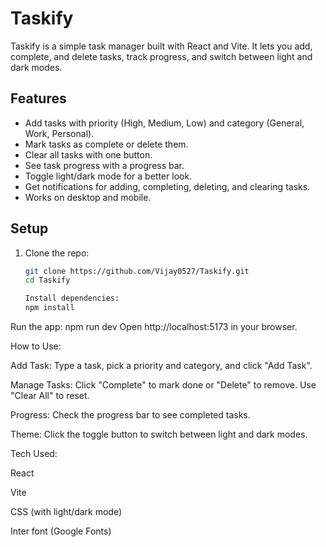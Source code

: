 # Taskify

Taskify is a simple task manager built with React and Vite. It lets you add, complete, and delete tasks, track progress, and switch between light and dark modes.

## Features
- Add tasks with priority (High, Medium, Low) and category (General, Work, Personal).
- Mark tasks as complete or delete them.
- Clear all tasks with one button.
- See task progress with a progress bar.
- Toggle light/dark mode for a better look.
- Get notifications for adding, completing, deleting, and clearing tasks.
- Works on desktop and mobile.

## Setup
1. Clone the repo:
   ```bash
   git clone https://github.com/Vijay0527/Taskify.git
   cd Taskify

   Install dependencies:
   npm install

Run the app:
npm run dev
Open http://localhost:5173 in your browser.

How to Use:

Add Task: Type a task, pick a priority and category, and click "Add Task".

Manage Tasks: Click "Complete" to mark done or "Delete" to remove. Use "Clear All" to reset.

Progress: Check the progress bar to see completed tasks.

Theme: Click the toggle button to switch between light and dark modes.

Tech Used:

React

Vite

CSS (with light/dark mode)

Inter font (Google Fonts)
